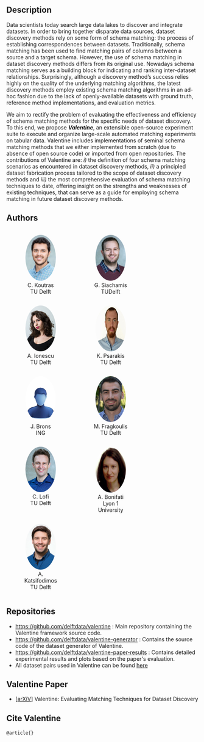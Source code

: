 ## Description

Data scientists today search large data lakes to discover and integrate datasets. In order to bring together disparate data sources, dataset discovery methods rely on some form of schema matching: the process of establishing correspondences between datasets. Traditionally, schema matching has been used to find matching pairs of columns between a source and a target schema. However, the use of schema matching in dataset discovery methods differs from its original use. Nowadays schema matching serves as a building block for indicating and ranking inter-dataset relationships. Surprisingly, although a discovery method’s success relies highly on the quality of the underlying matching algorithms, the latest discovery methods employ existing schema matching algorithms in an ad-hoc fashion due to the lack of openly-available datasets with ground truth, reference method implementations, and evaluation metrics.

We aim to rectify the problem of evaluating the effectiveness and efficiency of schema matching methods for the specific needs of dataset discovery. To this end, we propose ***Valentine***, an extensible open-source experiment suite to execute and organize large-scale automated matching experiments on tabular data. Valentine includes implementations of seminal schema matching methods that we either implemented from scratch (due to absence of open source code) or imported from open repositories. The contributions of Valentine are: *i)* the definition of four schema matching scenarios as encountered in dataset discovery methods, *ii)* a principled dataset fabrication process tailored to the scope of dataset discovery methods and *iii)* the most comprehensive evaluation of schema matching techniques to date, offering insight on the strengths and weaknesses of existing techniques, that can serve as a guide for employing schema matching in future dataset discovery methods.

## Authors

<figure class="item" style="vertical-align:top; display: inline-block; text-align:center; width:100px">
    <a href="https://ckoutras.github.io/"><img src="./assets/img/christos_koutras.png" height="auto" width="80" style="border-radius:50%"/></a>
    <figcaption class="caption" style="display:block">C. Koutras <br>TU Delft</figcaption>
</figure>

<figure class="item" style="vertical-align:top; display: inline-block; text-align:center; width:100px">
    <a href="https://www.tudelft.nl/ewi/over-de-faculteit/afdelingen/software-technology/web-information-systems/people/georgios-siachamis/"><img src="./assets/img/georgios_siachamis.jpg" height="auto" width="80" style="border-radius:50%"/></a>
    <figcaption class="caption" style="display:block">G.  Siachamis TUDelft</figcaption>
</figure>

<figure class="item" style="vertical-align:top; display: inline-block; text-align:center; width:100px">
   <a href="https://andraionescu.github.io/"><img src="./assets/img/andra_ionescu.jpg" height="auto" width="80" style="border-radius:50%"/></a>
    <figcaption class="caption" style="display:block">A. Ionescu <br>TU Delft</figcaption>
</figure>

<figure class="item" style="vertical-align:top; display: inline-block; text-align:center; width:100px">
    <img src="./assets/img/kyriakos_psarakis.jpeg" height="120" width="80" style="border-radius:50%"/>
    <figcaption class="caption" style="display:block">K. Psarakis <br>TU Delft</figcaption>
</figure>

<figure class="item" style="vertical-align:top; display: inline-block; text-align:center; width:100px">
    <img src="./assets/img/jerry_brons.jpg" height="auto" width="80" style="border-radius:50%"/>
    <figcaption class="caption" style="display:block">J. Brons <br>ING</figcaption>
</figure>

<figure class="item" style="vertical-align:top; display: inline-block; text-align:center; width:100px">
    <a href="http://mariosfragkoulis.gr/"><img src="./assets/img/marios_fragkoulis.png" height="auto" width="80" style="border-radius:50%"/></a>
    <figcaption class="caption" style="display:block">M. Fragkoulis TU Delft</figcaption>
</figure>

<figure class="item" style="vertical-align:top; display: inline-block; text-align:center; width:100px">
    <a href="https://www.tudelft.nl/ewi/over-de-faculteit/afdelingen/software-technology/web-information-systems/people/christoph-lofi/"><img src="./assets/img/christoph_lofi.jpg" height="auto" width="80" style="border-radius:50%"/></a>
    <figcaption class="caption" style="display:block">C. Lofi <br>TU Delft</figcaption>
</figure>

<figure class="item" style="vertical-align:top; display: inline-block; text-align:center; width:100px">
    <a href="https://perso.liris.cnrs.fr/angela.bonifati/"><img src="./assets/img/angela_bonifati.png" height="120" width="80" style="border-radius:50%"/></a>    <figcaption class="caption" style="display:block">A. Bonifati <br>Lyon 1 University</figcaption>
</figure>

<figure class="item" style="vertical-align:top; display: inline-block; text-align:center; width:100px">
    <a href="http://asterios.katsifodimos.com/"><img src="./assets/img/asterios_katsifodimos.jpg" height="auto" width="80" style="border-radius:50%"/></a>
    <figcaption class="caption" style="display:block">A. Katsifodimos TU Delft</figcaption>
</figure>


## Repositories

- <https://github.com/delftdata/valentine> : Main repository containing the Valentine framework source code.
- <https://github.com/delftdata/valentine-generator> : Contains the source code of the dataset generator of Valentine.
- <https://github.com/delftdata/valentine-paper-results> : Contains detailed experimental results and plots based on the paper's evaluation.
- All dataset pairs used in Valentine can be found [here](https://surfdrive.surf.nl/files/index.php/s/QU5oxyNMuVguEku)

## Valentine Paper
- [[arXiV]()] Valentine: Evaluating Matching Techniques for Dataset Discovery 

## Cite Valentine

```
@article{}

```


